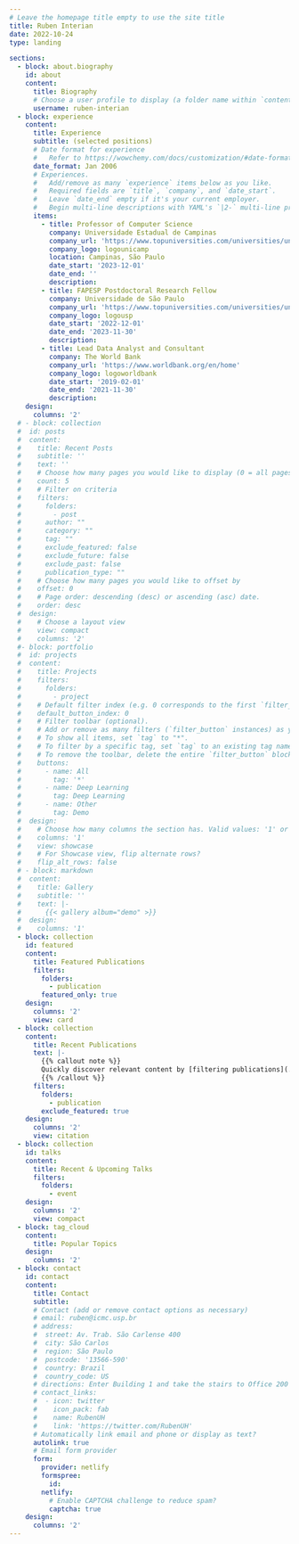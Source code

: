 ```yaml
---
# Leave the homepage title empty to use the site title
title: Ruben Interian
date: 2022-10-24
type: landing

sections:
  - block: about.biography
    id: about
    content:
      title: Biography
      # Choose a user profile to display (a folder name within `content/authors/`)
      username: ruben-interian
  - block: experience
    content:
      title: Experience
      subtitle: (selected positions)
      # Date format for experience
      #   Refer to https://wowchemy.com/docs/customization/#date-format
      date_format: Jan 2006
      # Experiences.
      #   Add/remove as many `experience` items below as you like.
      #   Required fields are `title`, `company`, and `date_start`.
      #   Leave `date_end` empty if it's your current employer.
      #   Begin multi-line descriptions with YAML's `|2-` multi-line prefix.
      items:
        - title: Professor of Computer Science
          company: Universidade Estadual de Campinas
          company_url: 'https://www.topuniversities.com/universities/universidade-estadual-de-campinas-unicamp'
          company_logo: logounicamp
          location: Campinas, São Paulo
          date_start: '2023-12-01'
          date_end: ''
          description:
        - title: FAPESP Postdoctoral Research Fellow
          company: Universidade de São Paulo
          company_url: 'https://www.topuniversities.com/universities/universidade-de-sao-paulo'
          company_logo: logousp
          date_start: '2022-12-01'
          date_end: '2023-11-30'
          description:
        - title: Lead Data Analyst and Consultant
          company: The World Bank
          company_url: 'https://www.worldbank.org/en/home'
          company_logo: logoworldbank
          date_start: '2019-02-01'
          date_end: '2021-11-30'
          description:
    design:
      columns: '2'
  # - block: collection
  #  id: posts
  #  content:
  #    title: Recent Posts
  #    subtitle: ''
  #    text: ''
  #    # Choose how many pages you would like to display (0 = all pages)
  #    count: 5
  #    # Filter on criteria
  #    filters:
  #      folders:
  #        - post
  #      author: ""
  #      category: ""
  #      tag: ""
  #      exclude_featured: false
  #      exclude_future: false
  #      exclude_past: false
  #      publication_type: ""
  #    # Choose how many pages you would like to offset by
  #    offset: 0
  #    # Page order: descending (desc) or ascending (asc) date.
  #    order: desc
  #  design:
  #    # Choose a layout view
  #    view: compact
  #    columns: '2'
  #- block: portfolio
  #  id: projects
  #  content:
  #    title: Projects
  #    filters:
  #      folders:
  #        - project
  #    # Default filter index (e.g. 0 corresponds to the first `filter_button` instance below).
  #    default_button_index: 0
  #    # Filter toolbar (optional).
  #    # Add or remove as many filters (`filter_button` instances) as you like.
  #    # To show all items, set `tag` to "*".
  #    # To filter by a specific tag, set `tag` to an existing tag name.
  #    # To remove the toolbar, delete the entire `filter_button` block.
  #    buttons:
  #      - name: All
  #        tag: '*'
  #      - name: Deep Learning
  #        tag: Deep Learning
  #      - name: Other
  #        tag: Demo
  #  design:
  #    # Choose how many columns the section has. Valid values: '1' or '2'.
  #    columns: '1'
  #    view: showcase
  #    # For Showcase view, flip alternate rows?
  #    flip_alt_rows: false
  # - block: markdown
  #  content:
  #    title: Gallery
  #    subtitle: ''
  #    text: |-
  #      {{< gallery album="demo" >}}
  #  design:
  #    columns: '1'
  - block: collection
    id: featured
    content:
      title: Featured Publications
      filters:
        folders:
          - publication
        featured_only: true
    design:
      columns: '2'
      view: card
  - block: collection
    content:
      title: Recent Publications
      text: |-
        {{% callout note %}}
        Quickly discover relevant content by [filtering publications](./publication/).
        {{% /callout %}}
      filters:
        folders:
          - publication
        exclude_featured: true
    design:
      columns: '2'
      view: citation
  - block: collection
    id: talks
    content:
      title: Recent & Upcoming Talks
      filters:
        folders:
          - event
    design:
      columns: '2'
      view: compact
  - block: tag_cloud
    content:
      title: Popular Topics
    design:
      columns: '2'
  - block: contact
    id: contact
    content:
      title: Contact
      subtitle:
      # Contact (add or remove contact options as necessary)
      # email: ruben@icmc.usp.br
      # address:
      #  street: Av. Trab. São Carlense 400
      #  city: São Carlos
      #  region: São Paulo
      #  postcode: '13566-590'
      #  country: Brazil
      #  country_code: US
      # directions: Enter Building 1 and take the stairs to Office 200 on Floor 2
      # contact_links:
      #  - icon: twitter
      #    icon_pack: fab
      #    name: RubenUH
      #    link: 'https://twitter.com/RubenUH'
      # Automatically link email and phone or display as text?
      autolink: true
      # Email form provider
      form:
        provider: netlify
        formspree:
          id:
        netlify:
          # Enable CAPTCHA challenge to reduce spam?
          captcha: true
    design:
      columns: '2'
---
```

